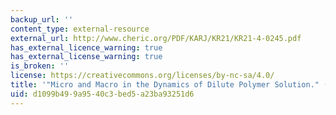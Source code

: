 ```yaml
---
backup_url: ''
content_type: external-resource
external_url: http://www.cheric.org/PDF/KARJ/KR21/KR21-4-0245.pdf
has_external_licence_warning: true
has_external_license_warning: true
is_broken: ''
license: https://creativecommons.org/licenses/by-nc-sa/4.0/
title: '"Micro and Macro in the Dynamics of Dilute Polymer Solution." (PDF - 4.7MB)'
uid: d1099b49-9a95-40c3-bed5-a23ba93251d6
---
```


